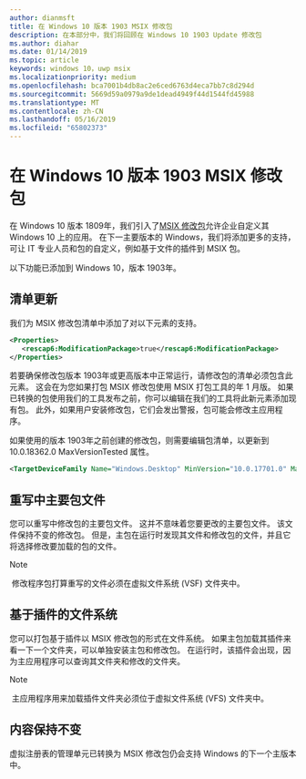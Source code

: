 ```yaml
---
author: dianmsft
title: 在 Windows 10 版本 1903 MSIX 修改包
description: 在本部分中，我们将回顾在 Windows 10 1903 Update 修改包
ms.author: diahar
ms.date: 01/14/2019
ms.topic: article
keywords: windows 10，uwp msix
ms.localizationpriority: medium
ms.openlocfilehash: bca7001b4db8ac2e6ced6763d4eca7bb7c8d294d
ms.sourcegitcommit: 5669d59a0979a9de1dead4949f44d1544fd45988
ms.translationtype: MT
ms.contentlocale: zh-CN
ms.lasthandoff: 05/16/2019
ms.locfileid: "65802373"
---
```

# <a name="msix-modification-packages-on-windows-10-version-1903"></a>在 Windows 10 版本 1903 MSIX 修改包
 
在 Windows 10 版本 1809年，我们引入了[MSIX 修改包](modification-packages.md)允许企业自定义其 Windows 10 上的应用。 在下一主要版本的 Windows，我们将添加更多的支持，可让 IT 专业人员和包的自定义，例如基于文件的插件到 MSIX 包。 

以下功能已添加到 Windows 10，版本 1903年。

## <a name="manifest-update"></a>清单更新
我们为 MSIX 修改包清单中添加了对以下元素的支持。

```xml
<Properties>
   <rescap6:ModificationPackage>true</rescap6:ModificationPackage>
</Properties>
```

若要确保修改包版本 1903年或更高版本中正常运行，请修改包的清单必须包含此元素。 这会在为您如果打包 MSIX 修改包使用 MSIX 打包工具的年 1 月版。 如果已转换的包使用我们的工具发布之前，你可以编辑在我们的工具将此新元素添加现有包。 此外，如果用户安装修改包，它们会发出警报，包可能会修改主应用程序。

如果使用的版本 1903年之前创建的修改包，则需要编辑包清单，以更新到 10.0.18362.0 MaxVersionTested 属性。

```xml
<TargetDeviceFamily Name="Windows.Desktop" MinVersion="10.0.17701.0" MaxVersionTested="10.0.18362.0" />
```

## <a name="overriding-a-file-in-the-main-package"></a>重写中主要包文件
您可以重写中修改包的主要包文件。 这并不意味着您要更改的主要包文件。 该文件保持不变的修改包。 但是，主包在运行时发现其文件和修改包的文件，并且它将选择修改要加载的包的文件。 

> [!NOTE]
> 修改程序包打算重写的文件必须在虚拟文件系统 (VSF) 文件夹中。 

## <a name="file-system-based-plug-in"></a>基于插件的文件系统
您可以打包基于插件以 MSIX 修改包的形式在文件系统。 如果主包加载其插件来看一下一个文件夹，可以单独安装主包和修改包。 在运行时，该插件会出现，因为主应用程序可以查询其文件夹和修改的文件夹。 

> [!NOTE]
> 主应用程序用来加载插件文件夹必须位于虚拟文件系统 (VFS) 文件夹中。  

## <a name="what-remains-the-same"></a>内容保持不变
虚拟注册表的管理单元已转换为 MSIX 修改包仍会支持 Windows 的下一个主版本中。 

